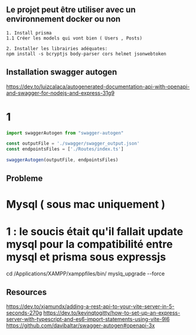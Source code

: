 ## Le projet peut être utiliser avec un environnement docker ou non

```
1. Install prisma
1.1 Créer les models qui vont bien ( Users , Posts)

2. Installer les librairies adéquates:
npm install -s bcryptjs body-parser cors helmet jsonwebtoken

```

## Installation swagger autogen
<https://dev.to/luizcalaca/autogenerated-documentation-api-with-openapi-and-swagger-for-nodejs-and-express-31g9>

# 1

```js
import swaggerAutogen from "swagger-autogen"

const outputFile = './swagger/swagger_output.json'
const endpointsFiles = ['./Routes/index.ts']

swaggerAutogen(outputFile, endpointsFiles)
```




## Probleme 

# Mysql ( sous mac uniquement )
# 1 : le soucis était qu'il fallait update mysql pour la compatibilité entre mysql et prisma sous expressjs
cd /Applications/XAMPP/xamppfiles/bin/
myslq_upgrade --force


## Resources
https://dev.to/xjamundx/adding-a-rest-api-to-your-vite-server-in-5-seconds-270g
https://dev.to/kevinqtogitty/how-to-set-up-an-express-server-with-typescript-and-es6-import-statements-using-vite-9l6
<https://github.com/davibaltar/swagger-autogen#openapi-3x>